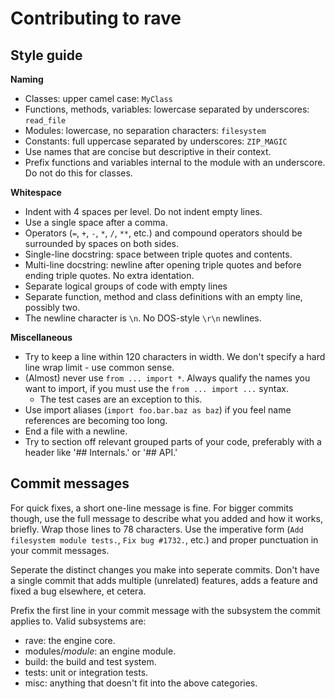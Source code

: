 Contributing to rave
=====================

Style guide
-----------

__Naming__
- Classes: upper camel case: `MyClass`
- Functions, methods, variables: lowercase separated by underscores: `read_file`
- Modules: lowercase, no separation characters: `filesystem`
- Constants: full uppercase separated by underscores: `ZIP_MAGIC`
- Use names that are concise but descriptive in their context.
- Prefix functions and variables internal to the module with an underscore. Do not do this for classes.

__Whitespace__
- Indent with 4 spaces per level. Do not indent empty lines.
- Use a single space after a comma.
- Operators (`=`, `+`, `-`, `*`, `/`, `**`, etc.) and compound operators should be surrounded by spaces on both sides.
- Single-line docstring: space between triple quotes and contents.
- Multi-line docstring: newline after opening triple quotes and before ending triple quotes. No extra identation.
- Separate logical groups of code with empty lines
- Separate function, method and class definitions with an empty line, possibly two.
- The newline character is `\n`. No DOS-style `\r\n` newlines.

__Miscellaneous__
- Try to keep a line within 120 characters in width. We don't specify a hard line wrap limit - use common sense.
- (Almost) never use `from ... import *`. Always qualify the names you want to import, if you must use the `from ... import ...` syntax.
  * The test cases are an exception to this.
- Use import aliases (`import foo.bar.baz as baz`) if you feel name references are becoming too long.
- End a file with a newline.
- Try to section off relevant grouped parts of your code, preferably with a header like '## Internals.' or '## API.'


Commit messages
---------------

For quick fixes, a short one-line message is fine. For bigger commits though, use the full message to describe what you added and how it works, briefly. Wrap those lines to 78 characters.
Use the imperative form (`Add filesystem module tests.`, `Fix bug #1732.`, etc.) and proper punctuation in your commit messages.

Seperate the distinct changes you make into seperate commits. Don't have a single commit that adds multiple (unrelated) features, adds a feature and fixed a bug elsewhere, et cetera.

Prefix the first line in your commit message with the subsystem the commit applies to. Valid subsystems are:
  * rave: the engine core.
  * modules/*module*: an engine module.
  * build: the build and test system.
  * tests: unit or integration tests.
  * misc: anything that doesn't fit into the above categories.
